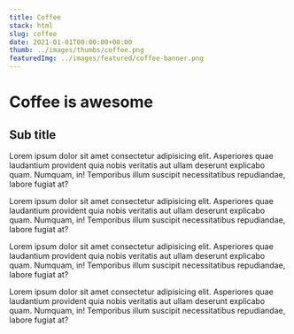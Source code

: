 ```yaml
---
title: Coffee
stack: html
slug: coffee
date: 2021-01-01T00:00:00+00:00
thumb: ../images/thumbs/coffee.png
featuredImg: ../images/featured/coffee-banner.png
---
```

# Coffee is awesome
## Sub title
Lorem ipsum dolor sit amet consectetur adipisicing elit. Asperiores quae laudantium provident quia nobis veritatis aut ullam deserunt explicabo quam. Numquam, in! Temporibus illum suscipit necessitatibus repudiandae, labore fugiat at?

Lorem ipsum dolor sit amet consectetur adipisicing elit. Asperiores quae laudantium provident quia nobis veritatis aut ullam deserunt explicabo quam. Numquam, in! Temporibus illum suscipit necessitatibus repudiandae, labore fugiat at?

Lorem ipsum dolor sit amet consectetur adipisicing elit. Asperiores quae laudantium provident quia nobis veritatis aut ullam deserunt explicabo quam. Numquam, in! Temporibus illum suscipit necessitatibus repudiandae, labore fugiat at?

Lorem ipsum dolor sit amet consectetur adipisicing elit. Asperiores quae laudantium provident quia nobis veritatis aut ullam deserunt explicabo quam. Numquam, in! Temporibus illum suscipit necessitatibus repudiandae, labore fugiat at?